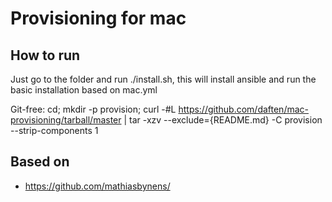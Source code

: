 # Provisioning for mac

## How to run

Just go to the folder and run ./install.sh, this will install ansible and run the basic installation based on mac.yml

Git-free:
cd; mkdir -p provision; curl -#L https://github.com/daften/mac-provisioning/tarball/master | tar -xzv --exclude={README.md} -C provision --strip-components 1

## Based on

* https://github.com/mathiasbynens/

